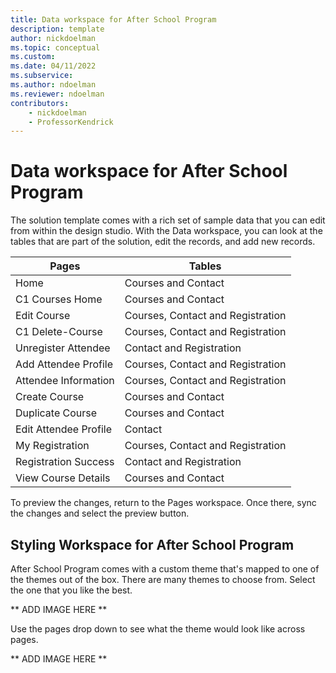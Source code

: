 ```yaml
---
title: Data workspace for After School Program
description: template
author: nickdoelman
ms.topic: conceptual
ms.custom: 
ms.date: 04/11/2022
ms.subservice:
ms.author: ndoelman
ms.reviewer: ndoelman
contributors:
    - nickdoelman
    - ProfessorKendrick
---
```


# Data workspace for After School Program

The solution template comes with a rich set of sample data that you can edit from within the design studio.
With the Data workspace, you can look at the tables that are part of the solution, edit the records, and add new records.

| Pages                 | Tables                            |
|-----------------------|-----------------------------------|
| Home                  | Courses and Contact               |
| C1 Courses Home       | Courses and Contact               |
| Edit Course           | Courses, Contact and Registration |
| C1 Delete-Course      | Courses, Contact and Registration |
| Unregister Attendee   | Contact and Registration          |
| Add Attendee Profile  | Courses, Contact and Registration |
| Attendee Information  | Courses, Contact and Registration |
| Create Course         | Courses and Contact               |
| Duplicate Course      | Courses and Contact               |
| Edit Attendee Profile | Contact                           |
| My Registration       | Courses, Contact and Registration |
| Registration Success  | Contact and Registration          |
| View Course Details   | Courses and Contact               |

To preview the changes, return to the Pages workspace.  Once there, sync the changes and select the preview button.

## Styling Workspace for After School Program

After School Program comes with a custom theme that's mapped to one of the themes out of the box. There are many themes to choose from. Select the one that you like the best.

** ADD IMAGE HERE **

Use the pages drop down to see what the theme would look like across pages.

** ADD IMAGE HERE **